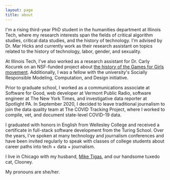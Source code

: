 ```yaml
---
layout: page
title: about
---
```


I'm a rising third-year PhD student in the humanities department at Illinois Tech, where my research interests span the fields of critical algorithm studies, critical data studies, and the history of technology. I'm advised by Dr. Mar Hicks and currently work as their research assistant on topics related to the history of technology, labor, gender, and sexuality. 

At Illinois Tech, I've also worked as a research assistant for Dr. Carly Kocurek on an NSF-funded project about [the history of the Games for Girls movement](https://www.iit.edu/news/looking-closer-games-girls-movement). Additionally, I was a fellow with the university's Socially Responsible Modeling, Computation, and Design initiative.

Prior to graduate school, I worked as a communications associate at Software for Good, web developer at Vermont Public Radio, software engineer at The New York Times, and investigative data reporter at Spotlight PA. In September 2020, I decided to leave traditional journalism to join the data quality team at The COVID Tracking Project, where I worked to compile, vet, and document state-level COVID-19 data.

I graduated with honors in English from Wellesley College and received a certificate in full-stack software development from the Turing School. Over the years, I've spoken at many technology and journalism conferences and have been invited regularly to speak with classes of college students about career paths into tech + data + journalism. 

I live in Chicago with my husband, [Mike Tigas](https://mike.tig.as/), and our handsome tuxedo cat, Clooney. 

My pronouns are she/her.